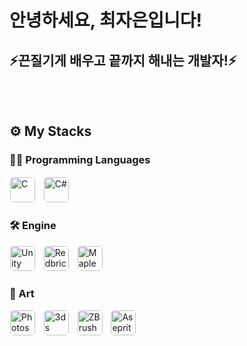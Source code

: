 # 안녕하세요, 최자은입니다!   <br/>
## ⚡끈질기게 배우고 끝까지 해내는 개발자!⚡  <br/>
<br/><br/>
## ⚙️ __My Stacks__  <br/>

### 👨‍💻 Programming Languages  
<img src="https://cdn.jsdelivr.net/gh/devicons/devicon/icons/c/c-original.svg" width="40" title="C" style="border: 1px solid white; border-radius: 6px;"/> &nbsp;
<img src="https://cdn.jsdelivr.net/gh/devicons/devicon/icons/csharp/csharp-original.svg" width="40" title="C#" style="border: 1px solid white; border-radius: 6px;"/> <br/>

### 🛠 Engine
<img src="https://user-images.githubusercontent.com/36218321/172825713-f95d8b00-ee94-4643-bee9-bb17bed99103.png" width="40" title="Unity" style="border: 1px solid white; border-radius: 6px;"/> &nbsp;
<img src="https://encrypted-tbn0.gstatic.com/images?q=tbn:ANd9GcSAVWQJN0ivW7P7g7ijSlTA2ljmHs1ufcHvgg&s" width="40" title="Redbrick Engine" style="border: 1px solid white; border-radius: 6px;"/> &nbsp;
<img src="https://play-lh.googleusercontent.com/jzO2q0O-RB6cY9Hxl-adujW57gDDhFxABKR8dPd92ewveZ1ly7EUXpclQFMSPk0Qaw" width="40" title="MapleStory Worlds" style="border: 1px solid white; border-radius: 6px;"/> <br/>

### 🎨 Art  
<img src="https://cdn-icons-png.freepik.com/256/5968/5968520.png?semt=ais_hybrid" width="40" title="Photoshop" style="border: 1px solid white; border-radius: 6px;"/> &nbsp;
<img src="https://blog.kakaocdn.net/dn/cH60Ic/btsud13KqQK/qSSTTxejnDA84fIP5eyO8K/img.png" width="40" title="3ds Max" style="border: 1px solid white; border-radius: 6px;"/> &nbsp;
<img src="https://icons.veryicon.com/png/System/Simply%20Styled/ZBrush.png" width="40" title="ZBrush" style="border: 1px solid white; border-radius: 6px;"/> &nbsp;
<img src="https://upload.wikimedia.org/wikipedia/commons/2/24/Logo_Aseprite.png" width="40" title="Aseprite" style="border: 1px solid white; border-radius: 6px;"/>
